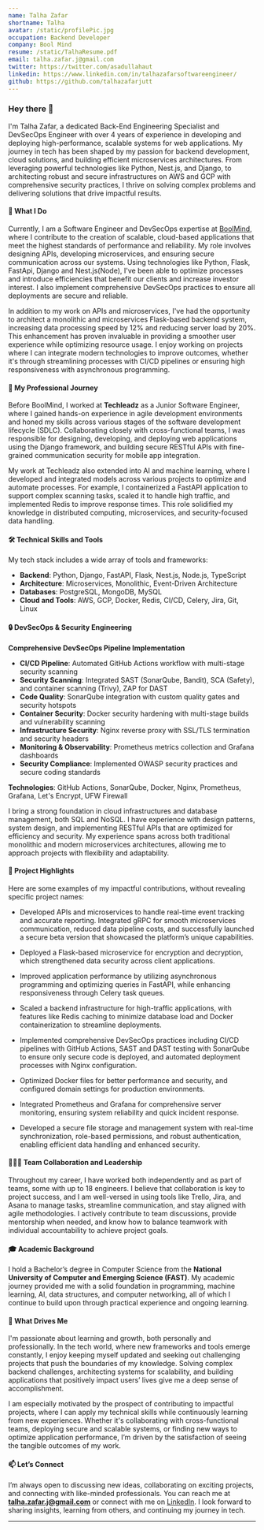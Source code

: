 ```yaml
---
name: Talha Zafar
shortname: Talha
avatar: /static/profilePic.jpg
occupation: Backend Developer
company: Bool Mind
resume: /static/TalhaResume.pdf
email: talha.zafar.j@gmail.com
twitter: https://twitter.com/asadullahaut
linkedin: https://www.linkedin.com/in/talhazafarsoftwareengineer/
github: https://github.com/talhazafarjutt
---
```


### Hey there 👋

I'm Talha Zafar, a dedicated Back-End Engineering Specialist and DevSecOps Engineer with over 4 years of experience in developing and deploying high-performance, scalable systems for web applications. My journey in tech has been shaped by my passion for backend development, cloud solutions, and building efficient microservices architectures. From leveraging powerful technologies like Python, Nest.js, and Django, to architecting robust and secure infrastructures on AWS and GCP with comprehensive security practices, I thrive on solving complex problems and delivering solutions that drive impactful results.

#### 🎯 What I Do

Currently, I am a Software Engineer and DevSecOps expertise at [BoolMind](https://boolmind.com/), where I contribute to the creation of scalable, cloud-based applications that meet the highest standards of performance and reliability. My role involves designing APIs, developing microservices, and ensuring secure communication across our systems. Using technologies like Python, Flask, FastApi, Django and Nest.js(Node), I've been able to optimize processes and introduce efficiencies that benefit our clients and increase investor interest. I also implement comprehensive DevSecOps practices to ensure all deployments are secure and reliable.

In addition to my work on APIs and microservices, I've had the opportunity to architect a monolithic and microservices Flask-based backend system, increasing data processing speed by 12% and reducing server load by 20%. This enhancement has proven invaluable in providing a smoother user experience while optimizing resource usage. I enjoy working on projects where I can integrate modern technologies to improve outcomes, whether it's through streamlining processes with CI/CD pipelines or ensuring high responsiveness with asynchronous programming.

#### 💼 My Professional Journey

Before BoolMind, I worked at **Techleadz** as a Junior Software Engineer, where I gained hands-on experience in agile development environments and honed my skills across various stages of the software development lifecycle (SDLC). Collaborating closely with cross-functional teams, I was responsible for designing, developing, and deploying web applications using the Django framework, and building secure RESTful APIs with fine-grained communication security for mobile app integration.

My work at Techleadz also extended into AI and machine learning, where I developed and integrated models across various projects to optimize and automate processes. For example, I containerized a FastAPI application to support complex scanning tasks, scaled it to handle high traffic, and implemented Redis to improve response times. This role solidified my knowledge in distributed computing, microservices, and security-focused data handling.

#### 🛠️ Technical Skills and Tools

My tech stack includes a wide array of tools and frameworks:

- **Backend**: Python, Django, FastAPI, Flask, Nest.js, Node.js, TypeScript
- **Architecture**: Microservices, Monolithic, Event-Driven Architecture
- **Databases**: PostgreSQL, MongoDB, MySQL
- **Cloud and Tools**: AWS, GCP, Docker, Redis, CI/CD, Celery, Jira, Git, Linux

#### 🔒 DevSecOps & Security Engineering

**Comprehensive DevSecOps Pipeline Implementation**
- **CI/CD Pipeline**: Automated GitHub Actions workflow with multi-stage security scanning
- **Security Scanning**: Integrated SAST (SonarQube, Bandit), SCA (Safety), and container scanning (Trivy), ZAP for DAST
- **Code Quality**: SonarQube integration with custom quality gates and security hotspots
- **Container Security**: Docker security hardening with multi-stage builds and vulnerability scanning
- **Infrastructure Security**: Nginx reverse proxy with SSL/TLS termination and security headers
- **Monitoring & Observability**: Prometheus metrics collection and Grafana dashboards
- **Security Compliance**: Implemented OWASP security practices and secure coding standards

**Technologies**: GitHub Actions, SonarQube, Docker, Nginx, Prometheus, Grafana, Let's Encrypt, UFW Firewall

I bring a strong foundation in cloud infrastructures and database management, both SQL and NoSQL. I have experience with design patterns, system design, and implementing RESTful APIs that are optimized for efficiency and security. My experience spans across both traditional monolithic and modern microservices architectures, allowing me to approach projects with flexibility and adaptability.

#### 🚀 Project Highlights

Here are some examples of my impactful contributions, without revealing specific project names:

- Developed APIs and microservices to handle real-time event tracking and accurate reporting. Integrated gRPC for smooth microservices communication, reduced data pipeline costs, and successfully launched a secure beta version that showcased the platform’s unique capabilities.
- Deployed a Flask-based microservice for encryption and decryption, which strengthened data security across client applications.

- Improved application performance by utilizing asynchronous programming and optimizing queries in FastAPI, while enhancing responsiveness through Celery task queues.

- Scaled a backend infrastructure for high-traffic applications, with features like Redis caching to minimize database load and Docker containerization to streamline deployments.

- Implemented comprehensive DevSecOps practices including CI/CD pipelines with GitHub Actions, SAST and DAST testing with SonarQube to ensure only secure code is deployed, and automated deployment processes with Nginx configuration.

- Optimized Docker files for better performance and security, and configured domain settings for production environments.

- Integrated Prometheus and Grafana for comprehensive server monitoring, ensuring system reliability and quick incident response.

- Developed a secure file storage and management system with real-time synchronization, role-based permissions, and robust authentication, enabling efficient data handling and enhanced security.


#### 🧑‍🤝‍🧑 Team Collaboration and Leadership

Throughout my career, I have worked both independently and as part of teams, some with up to 18 engineers. I believe that collaboration is key to project success, and I am well-versed in using tools like Trello, Jira, and Asana to manage tasks, streamline communication, and stay aligned with agile methodologies. I actively contribute to team discussions, provide mentorship when needed, and know how to balance teamwork with individual accountability to achieve project goals.

#### 🎓 Academic Background

I hold a Bachelor’s degree in Computer Science from the **National University of Computer and Emerging Science (FAST)**. My academic journey provided me with a solid foundation in programming, machine learning, AI, data structures, and computer networking, all of which I continue to build upon through practical experience and ongoing learning.

#### 🌱 What Drives Me

I'm passionate about learning and growth, both personally and professionally. In the tech world, where new frameworks and tools emerge constantly, I enjoy keeping myself updated and seeking out challenging projects that push the boundaries of my knowledge. Solving complex backend challenges, architecting systems for scalability, and building applications that positively impact users’ lives give me a deep sense of accomplishment.

I am especially motivated by the prospect of contributing to impactful projects, where I can apply my technical skills while continuously learning from new experiences. Whether it's collaborating with cross-functional teams, deploying secure and scalable systems, or finding new ways to optimize application performance, I’m driven by the satisfaction of seeing the tangible outcomes of my work.

#### 📫 Let’s Connect

I’m always open to discussing new ideas, collaborating on exciting projects, and connecting with like-minded professionals. You can reach me at **talha.zafar.j@gmail.com** or connect with me on [LinkedIn](https://linkedin.com/in/talhazafarsoftwareengineer). I look forward to sharing insights, learning from others, and continuing my journey in tech.

---
